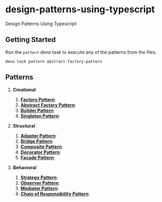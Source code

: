 # design-patterns-using-typescript

Design Patterns Using Typescript

## Getting Started

Run the `pattern` deno task to execute any of the patterns from the files.

`deno task pattern abstract-factory-pattern`

## Patterns

1. **Creational**

   1. [**Factory Pattern**](factory-pattern/README.md):
   2. [**Abstract Factory Pattern**](abstract-factory-pattern/README.md):
   3. [**Builder Pattern**](builder-pattern/README.md):
   4. [**Singleton Pattern**](singleton-pattern/README.md):

2. **Structural**

   1. [**Adapter Pattern**](adapter-pattern/README.md):
   2. [**Bridge Pattern**](bridge-pattern/README.md):
   3. [**Composite Pattern**](composite-pattern/README.md):
   4. [**Decorator Pattern**](decorator-pattern/README.md):
   5. [**Facade Pattern**](facade-pattern/README.md):

3. **Behavioral**
   1. [**Strategy Pattern**](strategy-pattern/README.md):
   2. [**Observer Pattern**](observer-pattern/README.md):
   3. [**Mediator Pattern**](mediator-pattern/README.md):
   4. [**Chain of Responsibility Pattern**](chain-of-responsibility-pattern/README.md):
